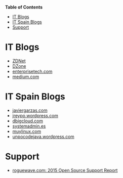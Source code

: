 **Table of Contents**
<!-- MarkdownTOC -->

- [IT Blogs](#it-blogs)
- [IT Spain Blogs](#it-spain-blogs)
- [Support](#support)

<!-- /MarkdownTOC -->

# IT Blogs
- [ZDNet](http://www.zdnet.com/)
- [DZone](https://dzone.com)
- [enterprisetech.com](http://www.enterprisetech.com/)
- [medium.com](https://medium.com)

# IT Spain Blogs
- [javiergarzas.com](http://www.javiergarzas.com/)
- [jreypo.wordpress.com](https://jreypo.wordpress.com/)
- [dbigcloud.com](http://www.dbigcloud.com/)
- [systemadmin.es](http://systemadmin.es/)
- [muylinux.com](http://www.muylinux.com/)
- [unpocodejava.wordpress.com](https://unpocodejava.wordpress.com/)

# Support
- [roguewave.com: 2015 Open Source Support Report](http://www.roguewave.com/programs/open-source-support-report)

